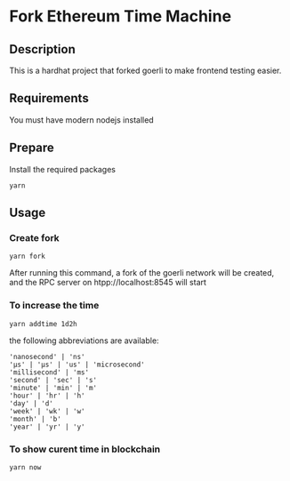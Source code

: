 # Fork Ethereum Time Machine

## Description

This is a hardhat project that forked goerli to make frontend testing easier.

## Requirements

You must have modern nodejs installed

## Prepare

Install the required packages

```
yarn
```

## Usage

### Create fork

```
yarn fork
```

After running this command, a fork of the goerli network will be created, and the RPC server on htpp://localhost:8545 will start

### To increase the time

```
yarn addtime 1d2h
```

the following abbreviations are available:

```
'nanosecond' | 'ns'
'µs' | 'μs' | 'us' | 'microsecond'
'millisecond' | 'ms'
'second' | 'sec' | 's'
'minute' | 'min' | 'm'
'hour' | 'hr' | 'h'
'day' | 'd'
'week' | 'wk' | 'w'
'month' | 'b'
'year' | 'yr' | 'y'
```

### To show curent time in blockchain

```
yarn now
```
